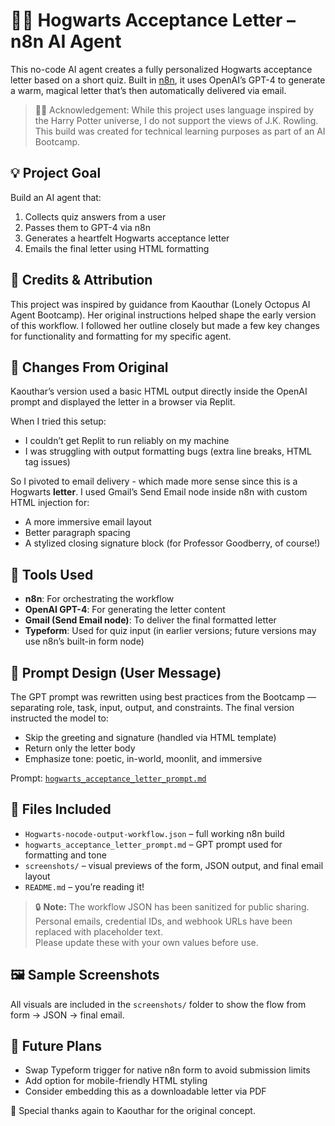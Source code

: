 # 🧙‍♀️ Hogwarts Acceptance Letter – n8n AI Agent

This no-code AI agent creates a fully personalized Hogwarts acceptance letter based on a short quiz. Built in [n8n](https://n8n.io), it uses OpenAI’s GPT-4 to generate a warm, magical letter that’s then automatically delivered via email.

>🏳️‍⚧️ Acknowledgement: While this project uses language inspired by the Harry Potter universe, I do not support the views of J.K. Rowling. 
>This build was created for technical learning purposes as part of an AI Bootcamp.

## 💡 Project Goal

Build an AI agent that:
1. Collects quiz answers from a user
2. Passes them to GPT-4 via n8n
3. Generates a heartfelt Hogwarts acceptance letter
4. Emails the final letter using HTML formatting


## 🙌 Credits & Attribution

This project was inspired by guidance from Kaouthar (Lonely Octopus AI Agent Bootcamp). Her original instructions helped shape the early version of this workflow. I followed her outline closely but made a few key changes for functionality and formatting for my specific agent.



## 🧪 Changes From Original

Kaouthar’s version used a basic HTML output directly inside the OpenAI prompt and displayed the letter in a browser via Replit. 

When I tried this setup:
- I couldn’t get Replit to run reliably on my machine
- I was struggling with output formatting bugs (extra line breaks, HTML tag issues)

So I pivoted to email delivery - which made more sense since this is a Hogwarts **letter**.
I used Gmail’s Send Email node inside n8n with custom HTML injection for:
- A more immersive email layout
- Better paragraph spacing
- A stylized closing signature block (for Professor Goodberry, of course!)


## 🧰 Tools Used

- **n8n**: For orchestrating the workflow  
- **OpenAI GPT-4**: For generating the letter content  
- **Gmail (Send Email node)**: To deliver the final formatted letter  
- **Typeform**: Used for quiz input (in earlier versions; future versions may use n8n’s built-in form node)



## 🧵 Prompt Design (User Message)

The GPT prompt was rewritten using best practices from the Bootcamp — separating role, task, input, output, and constraints. The final version instructed the model to:

- Skip the greeting and signature (handled via HTML template)
- Return only the letter body
- Emphasize tone: poetic, in-world, moonlit, and immersive

Prompt: [`hogwarts_acceptance_letter_prompt.md`](hogwarts_acceptance_letter_prompt.md)



## 📂 Files Included

- `Hogwarts-nocode-output-workflow.json` – full working n8n build  
- `hogwarts_acceptance_letter_prompt.md` – GPT prompt used for formatting and tone  
- `screenshots/` – visual previews of the form, JSON output, and final email layout  
- `README.md` – you’re reading it!
> 🔒 **Note:** The workflow JSON has been sanitized for public sharing.  
> Personal emails, credential IDs, and webhook URLs have been replaced with placeholder text.  
> Please update these with your own values before use.

## 🖼️ Sample Screenshots

All visuals are included in the `screenshots/` folder to show the flow from form → JSON → final email.



## 🔮 Future Plans

- Swap Typeform trigger for native n8n form to avoid submission limits  
- Add option for mobile-friendly HTML styling  
- Consider embedding this as a downloadable letter via PDF



🦉 Special thanks again to Kaouthar for the original concept.
